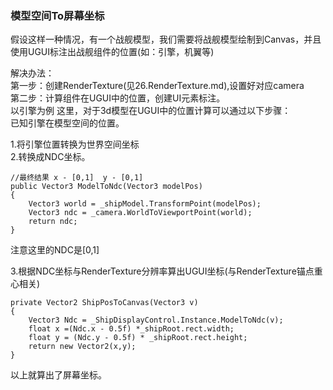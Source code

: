 ### 模型空间To屏幕坐标  
假设这样一种情况，有一个战舰模型，我们需要将战舰模型绘制到Canvas，并且使用UGUI标注出战舰组件的位置(如：引擎，机翼等)  

解决办法：  
第一步：创建RenderTexture(见26.RenderTexture.md),设置好对应camera  
第二步：计算组件在UGUI中的位置，创建UI元素标注。  
以引擎为例
这里，对于3d模型在UGUI中的位置计算可以通过以下步骤：  
已知引擎在模型空间的位置。  

1.将引擎位置转换为世界空间坐标  
2.转换成NDC坐标。  

    //最终结果 x - [0,1]  y - [0,1]
    public Vector3 ModelToNdc(Vector3 modelPos)
    {
        Vector3 world = _shipModel.TransformPoint(modelPos);
        Vector3 ndc = _camera.WorldToViewportPoint(world);
        return ndc;
    }
注意这里的NDC是[0,1]  

3.根据NDC坐标与RenderTexture分辨率算出UGUI坐标(与RenderTexture锚点重心相关)  

    private Vector2 ShipPosToCanvas(Vector3 v)
    {
        Vector3 Ndc = _ShipDisplayControl.Instance.ModelToNdc(v);
        float x =(Ndc.x - 0.5f) *_shipRoot.rect.width;
        float y = (Ndc.y - 0.5f) * _shipRoot.rect.height;
        return new Vector2(x,y);
    }

以上就算出了屏幕坐标。